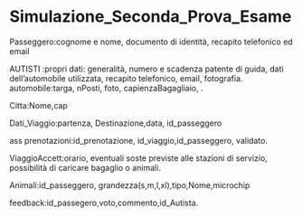 # Simulazione_Seconda_Prova_Esame

Passeggero:cognome e nome, documento di identità, recapito telefonico ed email

AUTISTI :propri dati: generalità, numero e scadenza patente di guida, dati dell’automobile utilizzata, recapito telefonico, email, fotografia.
automobile:targa, nPosti, foto, capienzaBagagliaio, .

Citta:Nome,cap

Dati_Viaggio:partenza, Destinazione,data, id_passeggero

ass prenotazioni:id_prenotazione, id_viaggio,id_passeggero, validato.

ViaggioAccett:orario, eventuali soste previste alle stazioni di servizio, possibilità
di caricare bagaglio o animali.

Animali:id_passeggero, grandezza(s,m,l,xl),tipo,Nome,microchip 



feedback:id_passegero,voto,commento,id_Autista.
